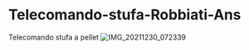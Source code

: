 # Telecomando-stufa-Robbiati-Ans
Telecomando stufa a pellet
![IMG_20211230_072339](https://user-images.githubusercontent.com/79666023/230958239-bac0e703-2484-4d0a-b5ec-bb910853d8ea.jpg)
